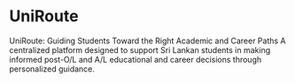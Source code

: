 # UniRoute
UniRoute: Guiding Students Toward the Right Academic and Career Paths A centralized platform designed to support Sri Lankan students in making informed post-O/L and A/L educational and career decisions through personalized guidance.
